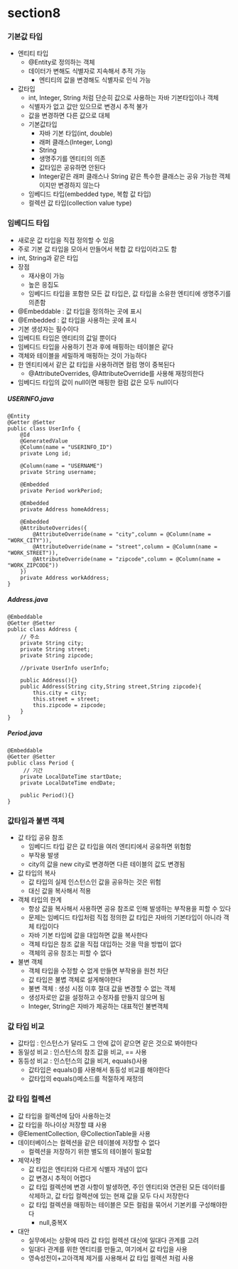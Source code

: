 # section8

### 기본값 타입
- 엔티티 타입
    - @Entity로 정의하는 객체
    - 데이터가 변해도 식별자로 지속해서 추적 가능
        - 엔티티의 값을 변경해도 식별자로 인식 가능
- 값타입
    - int, Integer, String 처럼 단순히 값으로 사용하는 자바 기본타입이나 객체
    - 식별자가 없고 값만 있으므로 변경시 추적 불가
    - 값을 변경하면 다른 값으로 대체
    - 기본값타입
        - 자바 기본 타입(int, double)
        - 래퍼 클래스(Integer, Long)
        - String
        - 생명주기를 엔티티의 의존
        - 값타입은 공유하면 안된다
        - Integer같은 래퍼 클래스나 String 같은 특수한 클래스는 공유 가능한 객체이지만 변경하지 않는다
    - 임베디드 타입(embedded type, 복합 값 타입)
    - 컬렉션 값 타입(collection value type)

### 임베디드 타입
- 새로운 값 타입을 직접 정의할 수 있음
- 주로 기본 값 타입을 모아서 만들어서 복합 값 타입이라고도 함
- int, String과 같은 타입
- 장점
    - 재사용이 가능
    - 높은 응집도
    - 임베디드 타입을 포함한 모든 값 타입은, 값 타입을 소유한 엔티티에 생명주기를 의존함
- @Embeddable : 값 타입을 정의하는 곳에 표시
- @Embedded : 값 타입을 사용하는 곳에 표시
- 기본 생성자는 필수이다
- 임베디트 타입은 엔티티의 값일 뿐이다
- 임베디드 타입을 사용하기 전과 후에 매핑하는 테이블은 같다
- 객체와 테이블을 세밀하게 매핑하는 것이 가능하다
- 한 엔티티에서 같은 값 타입을 사용하려면 컬럼 명이 중복된다
    - @AttributeOverrides, @AttributeOverride를 사용해 재정의한다
- 임베디드 타입의 값이 null이면 매핑한 컬럼 값은 모두 null이다

##### USERINFO.java
```
@Entity
@Getter @Setter
public class UserInfo {
    @Id
    @GeneratedValue
    @Column(name = "USERINFO_ID")
    private Long id;

    @Column(name = "USERNAME")
    private String username;

    @Embedded
    private Period workPeriod;

    @Embedded
    private Address homeAddress;

    @Embedded
    @AttributeOverrides({
        @AttributeOverride(name = "city",column = @Column(name = "WORK_CITY")),
        @AttributeOverride(name = "street",column = @Column(name = "WORK_STREET")),
        @AttributeOverride(name = "zipcode",column = @Column(name = "WORK_ZIPCODE"))
    })
    private Address workAddress;
}
```
##### Address.java
```
@Embeddable
@Getter @Setter
public class Address {
    // 주소
    private String city;
    private String street;
    private String zipcode;

    //private UserInfo userInfo;

    public Address(){}
    public Address(String city,String street,String zipcode){
        this.city = city;
        this.street = street;
        this.zipcode = zipcode;
    }
}
```

##### Period.java
```
@Embeddable
@Getter @Setter
public class Period {
     // 기간
    private LocalDateTime startDate;
    private LocalDateTime endDate;

    public Period(){}
}
```

### 값타입과 불변 객체
- 값 타입 공유 참조
    - 임베디드 타입 같은 값 타입을 여러 엔티티에서 공유하면 위험함
    - 부작용 발생
    - city의 값을 new city로 변경하면 다른 테이블의 값도 변경됨
- 값 타입의 복사
    - 값 타입의 실제 인스턴스인 값을 공유하는 것은 위험
    - 대신 값을 복사해서 적용
- 객체 타입의 한계
    - 항상 값을 복사해서 사용하면 공유 참조로 인해 발생하는 부작용을 피할 수 있다
    - 문제는 임베디드 타입처럼 직접 정의한 값 타입은 자바의 기본타입이 아니라 객체 타입이다
    - 자바 기본 타입에 값을 대입하면 값을 복사한다
    - 객체 타입은 참조 값을 직접 대입하는 것을 막을 방법이 없다
    - 객체의 공유 참조는 피할 수 없다
- 불변 객체
    - 객체 타입을 수정할 수 없게 만들면 부작용을 원천 차단
    - 값 타입은 불볍 객체로 설게해야한다
    - 불변 객체 : 생성 시점 이후 절대 값을 변경할 수 없는 객체
    - 생성자로만 값을 설정하고 수정자를 만들지 않으며 됨
    - Integer, String은 자바가 제공하는 대표적인 불변객체

### 값 타입 비교
- 값타입 : 인스턴스가 달라도 그 안에 값이 같으면 같은 것으로 봐야한다
- 동일성 비교 : 인스턴스의 참조 값을 비교, == 사용
- 동등성 비교 : 인스턴스의 값을 비겨, equals()사용
    - 값타입은 equals()를 사용해서 동등성 비교를 해야한다
    - 값타입의 equals()메소드를 적절하게 재정의

### 값 타입 컬렉션
- 값 타입을 컬렉션에 담아 사용하는것
- 값 타입을 하나이상 저장할 떄 사용
- @ElementCollection, @CollectionTable을 사용
- 데이터베이스는 컬렉션을 같은 테이블에 저장할 수 없다
    - 컬렉션을 저장하기 위한 별도의 테이블이 필요함
- 제약사항
    - 값 타입은 엔티티와 다르게 식별자 개념이 없다
    - 값 변경시 추적이 어렵다
    - 값 타입 컬렉션에 변경 사항이 발생하면, 주인 엔티티와 연관된 모든 데이터를 삭제하고, 값 타입 컬렉션에 있는 현재 값을 모두 다시 저장한다
    - 값 타입 컬렉션을 매핑하는 테이블은 모든 컬럼을 묶어서 기본키를 구성해야한다
        - null,중복X 
- 대안
    - 실무에서는 상황에 따라 값 타입 컬렉션 대신에 일대다 관계를 고려
    - 일대다 관계를 위한 엔티티를 만들고, 여기에서 값 타입을 사용
    - 영속성전이+고아객체 제거를 사용해서 값 타입 컬렉션 처럼 사용
